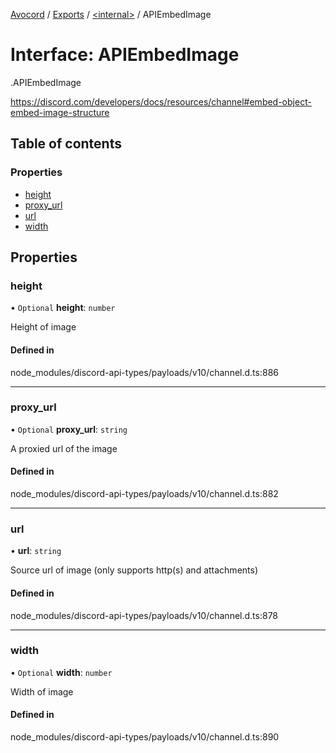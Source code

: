 [Avocord](../README.md) / [Exports](../modules.md) / [<internal\>](../modules/internal_.md) / APIEmbedImage

# Interface: APIEmbedImage

[<internal>](../modules/internal_.md).APIEmbedImage

https://discord.com/developers/docs/resources/channel#embed-object-embed-image-structure

## Table of contents

### Properties

- [height](internal_.APIEmbedImage.md#height)
- [proxy\_url](internal_.APIEmbedImage.md#proxy_url)
- [url](internal_.APIEmbedImage.md#url)
- [width](internal_.APIEmbedImage.md#width)

## Properties

### height

• `Optional` **height**: `number`

Height of image

#### Defined in

node_modules/discord-api-types/payloads/v10/channel.d.ts:886

___

### proxy\_url

• `Optional` **proxy\_url**: `string`

A proxied url of the image

#### Defined in

node_modules/discord-api-types/payloads/v10/channel.d.ts:882

___

### url

• **url**: `string`

Source url of image (only supports http(s) and attachments)

#### Defined in

node_modules/discord-api-types/payloads/v10/channel.d.ts:878

___

### width

• `Optional` **width**: `number`

Width of image

#### Defined in

node_modules/discord-api-types/payloads/v10/channel.d.ts:890
